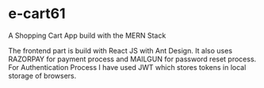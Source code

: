 # e-cart61

A Shopping Cart App build with the MERN Stack

The frontend part is build with React JS with Ant Design. It also uses RAZORPAY for payment process and MAILGUN for password reset process. For Authentication Process I have used JWT which stores tokens in local storage of browsers.


